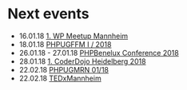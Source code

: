 # Next events

* 16.01.18 [1. WP Meetup Mannheim](https://www.meetup.com/de-DE/WordPress-Mannheim/events/245780872/?eventId=245780872)
* 18.01.18 [PHPUGFFM I / 2018](http://www.phpugffm.de/)
* 26.01.18 - 27.01.18 [PHPBenelux Conference 2018](https://conference.phpbenelux.eu/)
* 28.01.18 [1. CoderDojo Heidelberg 2018](https://www.eventbrite.de/e/1-coderdojo-heidelberg-2018-tickets-39084489761)
* 22.02.18 [PHPUGMRN 01/18](https://www.meetup.com/PHPUG-Rhein-Neckar)
* 22.02.18 [TEDxMannheim](https://tedxmannheim.com)
